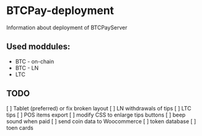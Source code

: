 # BTCPay-deployment
Information about deployment of BTCPayServer

## Used moddules:

* BTC - on-chain
* BTC - LN
* LTC

## TODO

[ ] Tablet (preferred) or fix broken layout
[ ] LN withdrawals of tips
[ ] LTC tips
[ ] POS items export
[ ] modify CSS to enlarge tips buttons
[ ] beep sound when paid
[ ] send coin data to Woocommerce
[ ] token database
[ ] toen cards
